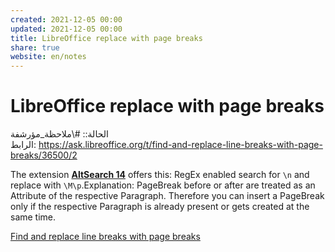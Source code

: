 ```yaml
---  
created: 2021-12-05 00:00  
updated: 2021-12-05 00:00  
title: LibreOffice replace with page breaks  
share: true  
website: en/notes  
---  
```

  
# LibreOffice replace with page breaks  
  
الحالة:: #\ملاحظة_مؤرشفة  
الرابط: https://ask.libreoffice.org/t/find-and-replace-line-breaks-with-page-breaks/36500/2  
  
The extension **[AltSearch 14](https://extensions.libreoffice.org/extensions/alternative-dialog-find-replace-for-writer)** offers this: RegEx enabled search for `\n` and replace with `\M\p`.Explanation: PageBreak before or after are treated as an Attribute of the respective Paragraph. Therefore you can insert a PageBreak only if the respective Paragraph is already present or gets created at the same time.  
  
[Find and replace line breaks with page breaks](https://ask.libreoffice.org/t/find-and-replace-line-breaks-with-page-breaks/36500/2)  
